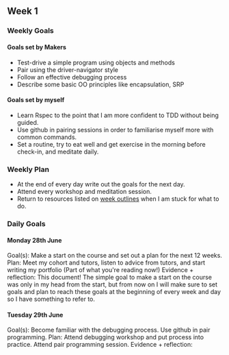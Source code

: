 ## Week 1 

### Weekly Goals
#### Goals set by Makers
* Test-drive a simple program using objects and methods
* Pair using the driver-navigator style
* Follow an effective debugging process
* Describe some basic OO principles like encapsulation, SRP

#### Goals set by myself
* Learn Rspec to the point that I am more confident to TDD without being guided.
* Use github in pairing sessions in order to familiarise myself more with common commands.
* Set a routine, try to eat well and get exercise in the morning before check-in, and meditate daily.

### Weekly Plan
* At the end of every day write out the goals for the next day.
* Attend every workshop and meditation session.
* Return to resources listed on [week outlines](https://github.com/makersacademy/course/blob/main/week_outlines.md) when I am stuck for what to do.

### Daily Goals
#### Monday 28th June
Goal(s):
Make a start on the course and set out a plan for the next 12 weeks.
Plan:
Meet my cohort and tutors, listen to advice from tutors, and start writing my portfolio (Part of what you're reading now!)
Evidence + reflection:
This document! The simple goal to make a start on the course was only in my head from the start, but from now on I will make sure to set goals and plan to reach these goals at the beginning of every week and day so I have something to refer to.

#### Tuesday 29th June
Goal(s):
Become familiar with the debugging process. Use github in pair programming.
Plan:
Attend debugging workshop and put process into practice. Attend pair programming session.
Evidence + reflection: